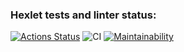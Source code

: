 ### Hexlet tests and linter status:
[![Actions Status](https://github.com/mvaload/frontend-project-lvl1/workflows/hexlet-check/badge.svg)](https://github.com/mvaload/frontend-project-lvl1/actions)
![CI](https://github.com/mvaload/frontend-project-lvl1/workflows/CI/badge.svg)
[![Maintainability](https://api.codeclimate.com/v1/badges/e9596b23b3ac0e30716e/maintainability)](https://codeclimate.com/github/mvaload/frontend-project-lvl1/maintainability)